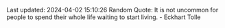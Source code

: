 Last updated: 2024-04-02 15:10:26
Random Quote: It is not uncommon for people to spend their whole life waiting to start living. - Eckhart Tolle